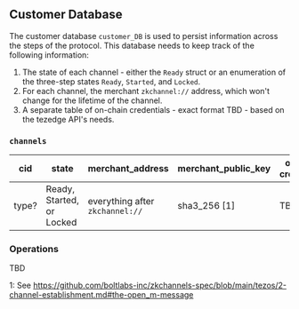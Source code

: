 ## Customer Database

The customer database `customer_DB` is used to persist information across the steps of the protocol. This database needs to keep track of the following information:

1. The state of each channel - either the `Ready` struct or an enumeration of the three-step states `Ready`, `Started`, and `Locked`.
2. For each channel, the merchant `zkchannel://` address, which won't change for the lifetime of the channel.
3. A separate table of on-chain credentials - exact format TBD - based on the tezedge API's needs.

### `channels`

| cid | state | merchant_address | merchant_public_key | on chain credentials |
| --- | ----- | ---------------- | ------------------- | -------------------- |
| type? | Ready, Started, or Locked | everything after `zkchannel://` | sha3_256 [1] | TBD |

### Operations

TBD

1: See https://github.com/boltlabs-inc/zkchannels-spec/blob/main/tezos/2-channel-establishment.md#the-open_m-message
